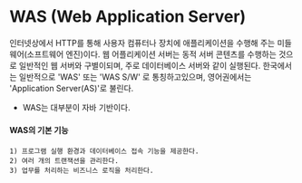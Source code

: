 # WAS (Web Application Server)

인터넷상에서 HTTP를 통해 사용자 컴퓨터나 장치에 애플리케이션을 수행해 주는 미들웨어(소프트웨어 엔진)이다.
웹 어플리케이션 서버는 동적 서버 콘텐츠를 수행하는 것으로 일반적인 웹 서버와 구별이되며, 주로 데이터베이스 서버와 같이 실행된다.
한국에서는 일반적으로 'WAS' 또는 'WAS S/W' 로 통칭하고있으며, 영어권에서는  'Application Server(AS)'로 불린다.

* WAS는 대부분이 자바 기반이다.

#### WAS의 기본 기능
	1) 프로그램 실행 환경과 데이터베이스 접속 기능을 제공한다.
	2) 여러 개의 트랜잭션을 관리한다.
	3) 업무를 처리하는 비즈니스 로직을 처리한다.

